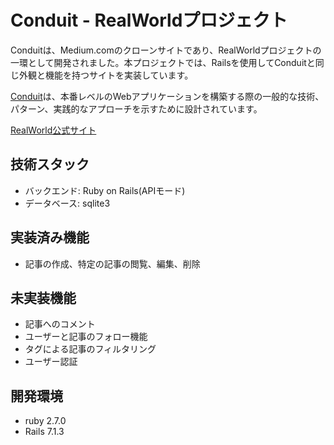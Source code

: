 # Conduit - RealWorldプロジェクト
Conduitは、Medium.comのクローンサイトであり、RealWorldプロジェクトの一環として開発されました。本プロジェクトでは、Railsを使用してConduitと同じ外観と機能を持つサイトを実装しています。

[Conduit](https://demo.realworld.io/#/)は、本番レベルのWebアプリケーションを構築する際の一般的な技術、パターン、実践的なアプローチを示すために設計されています。

[RealWorld公式サイト
](https://realworld-docs.netlify.app/)


## 技術スタック
* バックエンド: Ruby on Rails(APIモード)
* データベース: sqlite3


## 実装済み機能
* 記事の作成、特定の記事の閲覧、編集、削除

## 未実装機能
* 記事へのコメント
* ユーザーと記事のフォロー機能
* タグによる記事のフィルタリング
* ユーザー認証


## 開発環境

* ruby 2.7.0
* Rails 7.1.3
